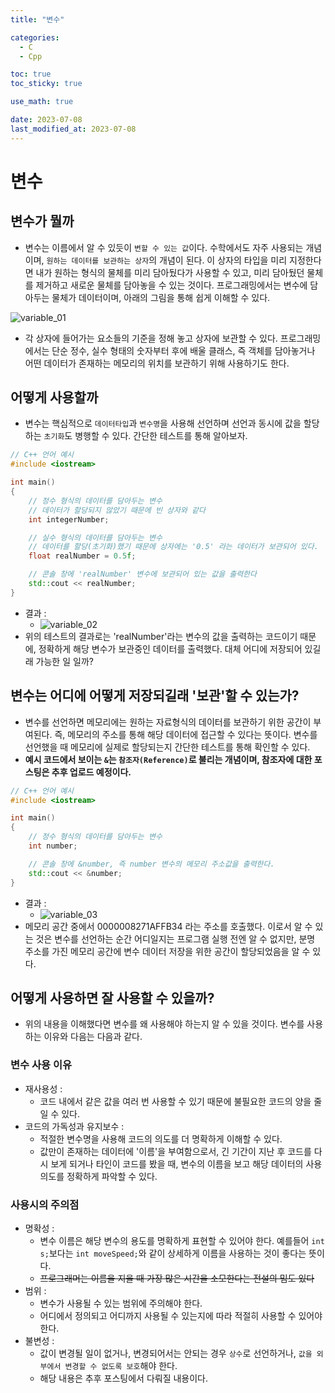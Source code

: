```yaml
---
title: "변수" 

categories:
  - C
  - Cpp

toc: true
toc_sticky: true

use_math: true

date: 2023-07-08
last_modified_at: 2023-07-08
---
```


# 변수

## 변수가 뭘까
- 변수는 이름에서 알 수 있듯이 `변할 수 있는 값`이다. 수학에서도 자주 사용되는 개념이며, `원하는 데이터를 보관하는 상자`의 개념이 된다. 이 상자의 타입을 미리 지정한다면 내가 원하는 형식의 물체를 미리 담아뒀다가 사용할 수 있고, 미리 담아뒀던 물체를 제거하고 새로운 물체를 담아놓을 수 있는 것이다. 프로그래밍에서는 변수에 담아두는 물체가 데이터이며, 아래의 그림을 통해 쉽게 이해할 수 있다.

![variable_01](https://github.com/Kjaeseong/Kjaeseong.github.io/assets/103081763/0a622301-ae4a-49f1-b1fc-89445ce794a9)

- 각 상자에 들어가는 요소들의 기준을 정해 놓고 상자에 보관할 수 있다. 프로그래밍에서는 단순 정수, 실수 형태의 숫자부터 후에 배울 클래스, 즉 객체를 담아놓거나 어떤 데이터가 존재하는 메모리의 위치를 보관하기 위해 사용하기도 한다.

## 어떻게 사용할까
- 변수는 핵심적으로 `데이터타입`과 `변수명`을 사용해 선언하며 선언과 동시에 값을 할당하는 `초기화`도 병행할 수 있다. 간단한 테스트를 통해 알아보자.

```cpp
// C++ 언어 예시
#include <iostream>

int main()
{
	// 정수 형식의 데이터를 담아두는 변수
	// 데이터가 할당되지 않았기 때문에 빈 상자와 같다
	int integerNumber;

	// 실수 형식의 데이터를 담아두는 변수
	// 데이터를 할당(초기화)했기 때문에 상자에는 '0.5' 라는 데이터가 보관되어 있다.
	float realNumber = 0.5f;

	// 콘솔 창에 'realNumber' 변수에 보관되어 있는 값을 출력한다
	std::cout << realNumber;
}
```
- 결과 : 
  - ![variable_02](https://github.com/Kjaeseong/Kjaeseong.github.io/assets/103081763/b75152bb-8730-483e-8e0c-cb715b2c6abc)
- 위의 테스트의 결과로는 'realNumber'라는 변수의 값을 출력하는 코드이기 때문에, 정확하게 해당 변수가 보관중인 데이터를 출력했다. 대체 어디에 저장되어 있길래 가능한 일 일까?


## 변수는 어디에 어떻게 저장되길래 '보관'할 수 있는가?
- 변수를 선언하면 메모리에는 원하는 자료형식의 데이터를 보관하기 위한 공간이 부여된다. 즉, 메모리의 주소를 통해 해당 데이터에 접근할 수 있다는 뜻이다. 변수를 선언했을 때 메모리에 실제로 할당되는지 간단한 테스트를 통해 확인할 수 있다. 
- **예시 코드에서 보이는 `&`는 `참조자(Reference)`로 불리는 개념이며, 참조자에 대한 포스팅은 추후 업로드 예정이다.**
<!--TODO: 참조자 포스팅시 링크 걸어놓기-->

```cpp
// C++ 언어 예시
#include <iostream>

int main()
{
    // 정수 형식의 데이터를 담아두는 변수
    int number;

    // 콘솔 창에 &number, 즉 number 변수의 메모리 주소값을 출력한다.
    std::cout << &number;
}
```
- 결과 : 
  - ![variable_03](https://github.com/Kjaeseong/Kjaeseong.github.io/assets/103081763/32716175-b5a8-448b-a55e-d97d0b9353ed)
- 메모리 공간 중에서 0000008271AFFB34 라는 주소를 호출했다. 이로서 알 수 있는 것은 변수를 선언하는 순간 어디일지는 프로그램 실행 전엔 알 수 없지만, 분명 주소를 가진 메모리 공간에 변수 데이터 저장을 위한 공간이 할당되었음을 알 수 있다.

## 어떻게 사용하면 잘 사용할 수 있을까?
- 위의 내용을 이해했다면 변수를 왜 사용해야 하는지 알 수 있을 것이다. 변수를 사용하는 이유와 다음는 다음과 같다.

### 변수 사용 이유
- 재사용성 : 
  - 코드 내에서 같은 값을 여러 번 사용할 수 있기 때문에 불필요한 코드의 양을 줄일 수 있다.
- 코드의 가독성과 유지보수 : 
  - 적절한 변수명을 사용해 코드의 의도를 더 명확하게 이해할 수 있다.
  - 값만이 존재하는 데이터에 '이름'을 부여함으로서, 긴 기간이 지난 후 코드를 다시 보게 되거나 타인이 코드를 봤을 때, 변수의 이름을 보고 해당 데이터의 사용 의도를 정확하게 파악할 수 있다.

### 사용시의 주의점
- 명확성 : 
  - 변수 이름은 해당 변수의 용도를 명확하게 표현할 수 있어야 한다. 예를들어 `int s;`보다는 `int moveSpeed;`와 같이 상세하게 이름을 사용하는 것이 좋다는 뜻이다.
  - ~~프로그래머는 이름을 지을 때 가장 많은 시간을 소모한다는 전설의 밈도 있다~~
- 범위 : 
  - 변수가 사용될 수 있는 범위에 주의해야 한다.
  - 어디에서 정의되고 어디까지 사용될 수 있는지에 따라 적절히 사용할 수 있어야 한다.
- 불변성 : 
  - 값이 변경될 일이 없거나, 변경되어서는 안되는 경우 `상수`로 선언하거나, `값을 외부에서 변경할 수 없도록 보호`해야 한다.
  - 해당 내용은 추후 포스팅에서 다뤄질 내용이다.